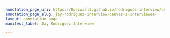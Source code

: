 ```yaml
---
annotation_page_uri: https://Doriwill2.github.io/rodriguez-interview/annotations/jay-rodriguez-interview-canvas-1-interviewee-.json
annotation_page_slug: jay-rodriguez-interview-canvas-1-interviewee-
layout: annotation_page
manifest_label: Jay Rodriguez Interview

---
```

